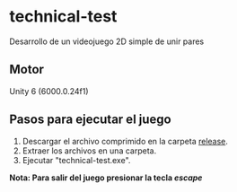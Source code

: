 # technical-test
Desarrollo de un videojuego 2D simple de unir pares

## Motor
Unity 6 (6000.0.24f1)

## Pasos para ejecutar el juego

1. Descargar el archivo comprimido en la carpeta <a href="https://github.com/kzadorAT/technical-test/tree/main/release">release</a>.
2. Extraer los archivos en una carpeta.
3. Ejecutar "technical-test.exe".

**Nota: Para salir del juego presionar la tecla _escape_**
